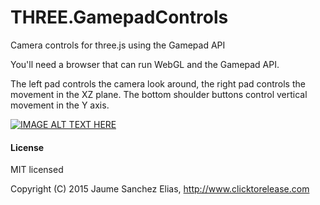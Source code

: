 # THREE.GamepadControls
Camera controls for three.js using the Gamepad API

You'll need a browser that can run WebGL and the Gamepad API.

The left pad controls the camera look around, the right pad controls the movement in the XZ plane. The bottom shoulder buttons control vertical movement in the Y axis.

[![IMAGE ALT TEXT HERE](http://img.youtube.com/vi/NxHxG8_UT8o/0.jpg)](http://www.youtube.com/watch?v=NxHxG8_UT8o)

#### License ####

MIT licensed

Copyright (C) 2015 Jaume Sanchez Elias, http://www.clicktorelease.com